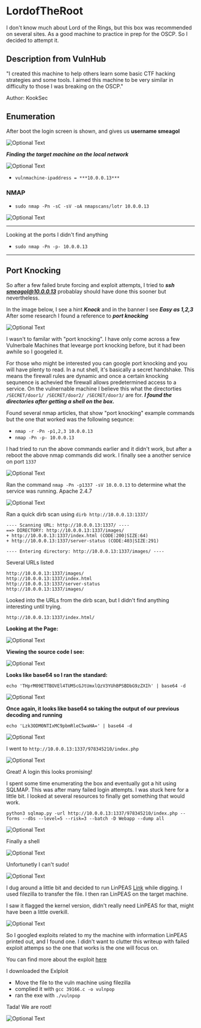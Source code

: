 # LordofTheRoot
I don't know much about Lord of the Rings, but this box was recommended on several sites. As a good machine to practice in prep for the OSCP. So I decided to attempt it.

## Description from VulnHub

"I created this machine to help others learn some basic CTF hacking strategies and some tools. I aimed this machine to be very similar in difficulty to those I was breaking on the OSCP."

Author: KookSec

## Enumeration

After boot the login screen is shown, and gives us **username smeagol**

![Optional Text](/LordofTheRoot/_resources/fa69f71a2a834d72824b33535c54b4d8.png)

***Finding the target machine on the local network***

![Optional Text](/LordofTheRoot/_resources/bf2f53a39ea940bebf649229897c2f67.png)

- `vulnmachine-ipaddress = ***10.0.0.13***`

### NMAP
- `sudo nmap -Pn -sC -sV -oA nmapscans/lotr 10.0.0.13`

![Optional Text](/LordofTheRoot/_resources/a2fd1e3f15b749ce8f2c612cfff77c94.png)

* * *

Looking at the ports I didn't find anything

- `sudo nmap -Pn -p- 10.0.0.13`

***

## Port Knocking

So after a few failed brute forcing and exploit attempts, I tried to ***ssh smeagol@10.0.0.13***
probablay should have done this sooner but nevertheless.

In the image below, I see a hint ***Knock*** and in the banner I see ***Easy as 1,2,3*** After some research I found a reference to ***port knocking***

![Optional Text](/LordofTheRoot/_resources/39a3b3289fb2446db1735e49bcfe05f1.png)

I wasn't to familar with "port knocking". I have only come across a few Vulnerbale Machines that levearge port knocking before, but it had been awhile so I googeled it.

For those who might be interested you can google port knocking and you will have plenty to read. In a nut shell, it's basically a secret handshake. This means the firewall rules are dynamic and once a certain knocking sequnence is achevied the firewall allows predetermined access to a service. On the vulnernable machine I believe this what the directorties `/SECRET/door1/ /SECRET/door2/ /SECRET/door3/` are for. ***I found the directories after getting a shell on the box.***

Found several nmap articles, that show "port knocking" example commands but the one that worked was the following sequnce:

- `nmap -r -Pn -p1,2,3 10.0.0.13`
- `nmap -Pn -p- 10.0.0.13`

I had tried to run the above commands earlier and it didn't work, but after a reboot the above nmap commands did work. I finally see a another service on port `1337`

![Optional Text](/LordofTheRoot/_resources/6e55e7df78404874bf381cf04737fab1.png)

Ran the command `nmap -Pn -p1337 -sV 10.0.0.13` to determine what the service was running. Apache 2.4.7

![Optional Text](/LordofTheRoot/_resources/9d96f87405ac4dd8989779c69e9bcc7a.png)

Ran a quick dirb scan using `dirb http://10.0.0.13:1337/`

```
---- Scanning URL: http://10.0.0.13:1337/ ----
==> DIRECTORY: http://10.0.0.13:1337/images/                                              
+ http://10.0.0.13:1337/index.html (CODE:200|SIZE:64)                                     
+ http://10.0.0.13:1337/server-status (CODE:403|SIZE:291)                                 
                                                                                          
---- Entering directory: http://10.0.0.13:1337/images/ ----
```
Several URLs listed
```
http://10.0.0.13:1337/images/
http://10.0.0.13:1337/index.html
http://10.0.0.13:1337/server-status
http://10.0.0.13:1337/images/
```

Looked into the URLs from the dirb scan, but I didn't find anything interesting until trying.

`http://10.0.0.13:1337/index.html/`

**Looking at the Page:**

![Optional Text](/LordofTheRoot/_resources/1f572564dc8d4bec849049b3ab6a9f82.png)

**Viewing the source code I see:**

![Optional Text](/LordofTheRoot/_resources/674acb1f528642eb89e4994a5fd252e7.png)

**Looks like base64 so I ran the standard:**

`echo 'THprM09ETTBOVEl4TUM5cGJtUmxlQzV3YUhBPSBDbG9zZXIh' | base64 -d`

![Optional Text](/LordofTheRoot/_resources/b0d9bbf984d74d2f9c457c5f9e5ef506.png)

**Once again, it looks like base64 so taking the output of our previous decoding and running**

`echo 'Lzk3ODM0NTIxMC9pbmRleC5waHA=' | base64 -d`

![Optional Text](/LordofTheRoot/_resources/878246becd274df9bac9fe92c161699d.png)

I went to `http://10.0.0.13:1337/978345210/index.php`

![Optional Text](/LordofTheRoot/_resources/72f770e5bd4c4838a3366e1a7f1fe80a.png)

Great! A login this looks promising!

I spent some time enumerating the box and eventually got a hit using SQLMAP. This was after many failed login attempts. I was stuck here for a little bit. I looked at several resources to finally get something that would work.

`python3 sqlmap.py -url http://10.0.0.13:1337/978345210/index.php --forms --dbs --level=5 --risk=3 --batch -D Webapp --dump all`

![Optional Text](/LordofTheRoot/_resources/2a7709db8859406cb469a0a8613b4765.png)

Finally a shell

![Optional Text](/LordofTheRoot/_resources/f491c21b66ff4e2fa5502b2a52ac76fa.png)

Unfortunetly I can't sudo!

![Optional Text](/LordofTheRoot/_resources/f12668dc4a784b749247e0c64167b257.png)

I dug around a little bit and decided to run LinPEAS [Link](https://github.com/carlospolop/privilege-escalation-awesome-scripts-suite) while digging. I used filezilla to transfer the file. I then ran LinPEAS on the target machine. 

I saw it flagged the kernel version, didn't really need LinPEAS for that, might have been a little overkill.

![Optional Text](/LordofTheRoot/_resources/92d5b693649441e8b8f01d0032470d57.png)

So I googled exploits related to my the machine with information LinPEAS printed out, and I found one. I didn't want to clutter this writeup with failed exploit attemps so the one that works is the one will focus on.

You can find more about the exploit [here](https://www.exploit-db.com/exploits/39166)

I downloaded the Exlploit

- Move the file to the vuln machine using filezilla
- complied it with `gcc 39166.c -o vulnpop`
- ran the exe with `./vulnpop`

Tada! We are root!

![Optional Text](/LordofTheRoot/_resources/7196dff360514c99bf6e5e0db5ff1cc0.png)
